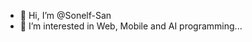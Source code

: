 - 👋 Hi, I’m @Sonelf-San
- 👀 I’m interested in Web, Mobile and AI programming...

<!---
SONFACKZ/SONFACKZ is a ✨ special ✨ repository because its `README.md` (this file) appears on your GitHub profile.
You can click the Preview link to take a look at your changes.
--->
